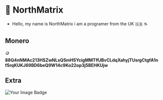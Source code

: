 # 🗻 NorthMatrix
- Hello, my name is NorthMatrix i am a programer from the UK 🇬🇧 ☕️
  
## Monero
🪙 **88Q4nNMAc213HSZwNLsQSmHSYcigMMTffJBvCLdqXahyjTUsrgCtgfA1nfSrqKUKJ69BD6beQ9W14c9Ko22op3j5BEHKUjw**

## Extra
<img src="https://tryhackme-badges.s3.amazonaws.com/Shifter420.png" alt="Your Image Badge" />
